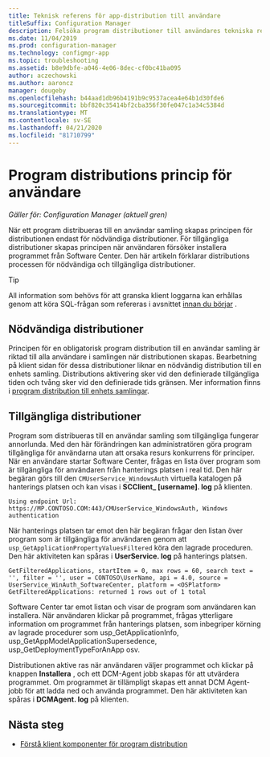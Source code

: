 ```yaml
---
title: Teknisk referens för app-distribution till användare
titleSuffix: Configuration Manager
description: Felsöka program distributioner till användares tekniska referens för Configuration Manager.
ms.date: 11/04/2019
ms.prod: configuration-manager
ms.technology: configmgr-app
ms.topic: troubleshooting
ms.assetid: b8e9dbfe-a046-4e06-8dec-cf0bc41ba095
author: aczechowski
ms.author: aaroncz
manager: dougeby
ms.openlocfilehash: b44aad1db96b4191b9c9537acea4e64b1d30fde6
ms.sourcegitcommit: bbf820c35414bf2cba356f30fe047c1a34c5384d
ms.translationtype: MT
ms.contentlocale: sv-SE
ms.lasthandoff: 04/21/2020
ms.locfileid: "81710799"
---
```

# <a name="application-deployment-policy-for-users"></a>Program distributions princip för användare

*Gäller för: Configuration Manager (aktuell gren)*

När ett program distribueras till en användar samling skapas principen för distributionen endast för nödvändiga distributioner. För tillgängliga distributioner skapas principen när användaren försöker installera programmet från Software Center. Den här artikeln förklarar distributions processen för nödvändiga och tillgängliga distributioner.

> [!TIP]
> All information som behövs för att granska klient loggarna kan erhållas genom att köra SQL-frågan som refereras i avsnittet [innan du börjar](app-deployment-technical-reference.md#before-you-begin) .

## <a name="required-deployments"></a>Nödvändiga distributioner

Principen för en obligatorisk program distribution till en användar samling är riktad till alla användare i samlingen när distributionen skapas. Bearbetning på klient sidan för dessa distributioner liknar en nödvändig distribution till en enhets samling. Distributions aktivering sker vid den definierade tillgängliga tiden och tvång sker vid den definierade tids gränsen. Mer information finns i [program distribution till enhets samlingar](device-deployment-technical-reference.md).

## <a name="available-deployments"></a>Tillgängliga distributioner

Program som distribueras till en användar samling som tillgängliga fungerar annorlunda. Med den här förändringen kan administratören göra program tillgängliga för användarna utan att orsaka resurs konkurrens för principer. När en användare startar Software Center, frågas en lista över program som är tillgängliga för användaren från hanterings platsen i real tid. Den här begäran görs till den `CMUserService_WindowsAuth` virtuella katalogen på hanterings platsen och kan visas i **SCClient_ [username]. log** på klienten.

```text
Using endpoint Url: https://MP.CONTOSO.COM:443/CMUserService_WindowsAuth, Windows authentication
```

När hanterings platsen tar emot den här begäran frågar den listan över program som är tillgängliga för användaren genom att `usp_GetApplicationPropertyValuesFiltered` köra den lagrade proceduren. Den här aktiviteten kan spåras i **UserService. log** på hanterings platsen.

```text
GetFilteredApplications, startItem = 0, max rows = 60, search text = '', filter = '', user = CONTOSO\UserName, api = 4.0, source = UserService_WinAuth_SoftwareCenter, platform = <OSPlatform>
GetFilteredApplications: returned 1 rows out of 1 total
```

Software Center tar emot listan och visar de program som användaren kan installera. När användaren klickar på programmet, frågas ytterligare information om programmet från hanterings platsen, som inbegriper körning av lagrade procedurer som usp_GetApplicationInfo, usp_GetAppModelApplicationSupersedence, usp_GetDeploymentTypeForAnApp osv.

Distributionen aktive ras när användaren väljer programmet och klickar på knappen **Installera** , och ett DCM-Agent jobb skapas för att utvärdera programmet. Om programmet är tillämpligt skapas ett annat DCM Agent-jobb för att ladda ned och använda programmet. Den här aktiviteten kan spåras i **DCMAgent. log** på klienten.

## <a name="next-steps"></a>Nästa steg

- [Förstå klient komponenter för program distribution](client-components-technical-reference.md)
